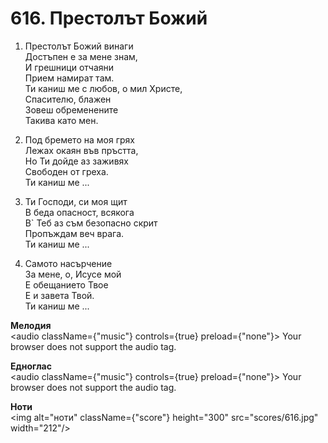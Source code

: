 # 616. Престолът Божий

1. Престолът Божий винаги  
Достъпен е за мене знам,  
И грешници отчаяни  
Прием намират там.  
Ти каниш ме с любов, о мил Христе,  
Спасителю, блажен  
Зовеш обременените  
Такива като мен.  

2. Под бремето на моя грях  
Лежах окаян във пръстта,  
Но Ти дойде аз заживях  
Свободен от греха.  
Ти каниш ме ...  

3. Ти Господи, си моя щит  
В беда опасност, всякога  
В` Теб аз съм безопасно скрит  
Пропъждам веч врага.  
Ти каниш ме ...  

4. Самото насърчение  
За мене, о, Исусе мой  
Е обещанието Твое  
Е и завета Твой.  
Ти каниш ме ...

**Мелодия**  
<audio className={"music"} controls={true} preload={"none"}>
    <source src="mp3/616.mp3" type="audio/mpeg"/>
    Your browser does not support the audio tag.
</audio>

**Едноглас**  
<audio className={"music"} controls={true} preload={"none"}>
    <source src="transp/616.mp3" type="audio/mpeg"/>
    Your browser does not support the audio tag.
</audio>

**Ноти**  
<img alt="ноти" className={"score"} height="300" src="scores/616.jpg" width="212"/>
